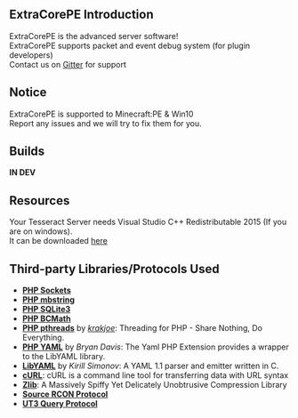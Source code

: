 ## ExtraCorePE Introduction
ExtraCorePE is the advanced server software! <br>
ExtraCorePE supports packet and event debug system (for plugin developers) <br>
Contact us on [Gitter](https://gitter.im/ExtraCorePE/home) for support

## Notice
ExtraCorePE is supported to Minecraft:PE & Win10 <br>
Report any issues and we will try to fix them for you. <br>

## Builds
**IN DEV**
<br>

## Resources
Your Tesseract Server needs Visual Studio C++ Redistributable 2015 (If you are on windows).<br>
It can be downloaded [here](https://www.microsoft.com/en-us/download/details.aspx?id=48145)<br>


## Third-party Libraries/Protocols Used
* __[PHP Sockets](http://php.net/manual/en/book.sockets.php)__
* __[PHP mbstring](http://php.net/manual/en/book.mbstring.php)__
* __[PHP SQLite3](http://php.net/manual/en/book.sqlite3.php)__
* __[PHP BCMath](http://php.net/manual/en/book.bc.php)__
* __[PHP pthreads](http://pthreads.org/)__ by _[krakjoe](https://github.com/krakjoe)_: Threading for PHP - Share Nothing, Do Everything.
* __[PHP YAML](https://code.google.com/p/php-yaml/)__ by _Bryan Davis_: The Yaml PHP Extension provides a wrapper to the LibYAML library.
* __[LibYAML](http://pyyaml.org/wiki/LibYAML)__ by _Kirill Simonov_: A YAML 1.1 parser and emitter written in C.
* __[cURL](http://curl.haxx.se/)__: cURL is a command line tool for transferring data with URL syntax
* __[Zlib](http://www.zlib.net/)__: A Massively Spiffy Yet Delicately Unobtrusive Compression Library
* __[Source RCON Protocol](https://developer.valvesoftware.com/wiki/Source_RCON_Protocol)__
* __[UT3 Query Protocol](http://wiki.unrealadmin.org/UT3_query_protocol)__
